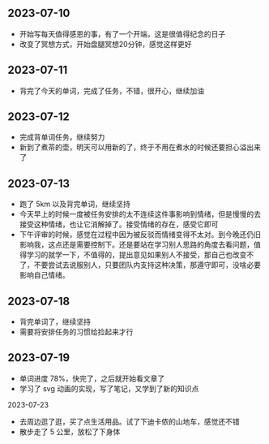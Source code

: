 ## 2023-07-10
- 开始写每天值得感恩的事，有了一个开端，这是很值得纪念的日子
- 改变了冥想方式，开始盘腿冥想20分钟，感觉这样更好

## 2023-07-11
- 背完了今天的单词，完成了任务，不错，很开心，继续加油

## 2023-07-12
- 完成背单词任务，继续努力
- 新到了煮茶的壶，明天可以用新的了，终于不用在煮水的时候还要担心溢出来了

## 2023-07-13
- 跑了 5km 以及背完单词，继续坚持
- 今天早上的时候一度被任务安排的太不连续这件事影响到情绪，但是慢慢的去接受这种情绪，也让它消解掉了。接受情绪的存在，感受它即可
- 下午评审的时候，感觉在过程中因为被反驳而情绪变得不太对。到今晚还仍旧影响我，这点还是需要控制下。还是要站在学习别人思路的角度去看问题，值得学习的就学一下，不值得的，提出意见如果别人不接受，那自己也改变不了，不要尝试去说服别人，只要团队内支持这种决策，那遵守即可，没啥必要影响自己情绪。

## 2023-07-18
- 背完单词了，继续坚持
- 需要将安排任务的习惯给捡起来才行

## 2023-07-19
- 单词进度 78%，快完了，之后就开始看文章了
- 学习了 svg 动画的实现，写了笔记，又学到了新的知识点

2023-07-23
- 去周边逛了逛，买了点生活用品。试了下迪卡侬的山地车，感觉还不错
- 散步走了 5 公里，放松了下身体
